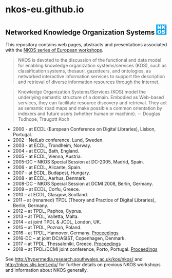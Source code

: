 # nkos-eu.github.io
## Networked Knowledge Organization Systems ![NKOS](/favicon.png)

This repository contains web pages, abstracts and presentations associated with the [NKOS series of European workshops](https://nkos-eu.github.io/).

> NKOS is devoted to the discussion of the functional and data model for enabling knowledge organization systems/services (KOS), 
> such as classification systems, thesauri, gazetteers, and ontologies, as networked interactive information services to support 
> the description and retrieval of diverse information resources through the Internet. 

> Knowledge Organization Systems/Services (KOS) model the underlying semantic structure of a domain. Embodied as Web-based services, 
> they can facilitate resource discovery and retrieval. They act as semantic road maps and make possible a common orientation by 
> indexers and future users (whether human or machine). -- Douglas Tudhope, Traugott Koch

* 2000 - at ECDL (European Conference on Digital Libraries), Lisbon, Portugal.
* 2002 - NetLab conference. Lund, Sweden.
* 2003 - at ECDL, Trondheim, Norway.
* 2004 - at ECDL, Bath, England.
* 2005 - at ECDL, Vienna, Austria.
* 2005-DC – NKOS Special Session at DC-2005, Madrid, Spain.
* 2006 - at ECDL, Alicante, Spain.
* 2007 - at ECDL, Budapest, Hungary.
* 2008 - at ECDL, Aarhus, Denmark.
* 2008-DC - NKOS Special Session at DCMI 2008, Berlin, Germany.
* 2009 – at ECDL, Corfu, Greece.
* 2010 – at ECDL, Glasgow, Scotland.
* 2011 – at (renamed) TPDL (Theory and Practice of Digital Libraries), Berlin, Germany.
* 2012 – at TPDL, Paphos, Cyprus.
* 2013 – at TPDL, Valletta, Malta.
* 2014 – at joint TPDL & JCDL, London, UK.
* 2015 – at TPDL, Poznań, Poland.
* 2016 – at TPDL, Hannover, Germany. [Proceedings](http://ceur-ws.org/Vol-1676/)
* 2016-DC – at joint DC/ASIST, Copenhagen, Denmark.
* 2017 – at TPDL, Thessaloniki, Greece. [Proceedings](http://ceur-ws.org/Vol-1937/)
* 2018 – at TPDL/DCMI joint conference, Porto, Portugal. [Proceedings](http://ceur-ws.org/Vol-2200/)

See http://hypermedia.research.southwales.ac.uk/kos/nkos/ and http://nkos.slis.kent.edu/ for further details 
on previous NKOS workshops and information about NKOS generally.
